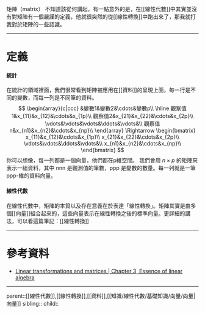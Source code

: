 矩陣（matrix）
不知道該從何講起，有一點意外的是，在[[線性代數]]中其實並沒有對矩陣有一個嚴謹的定義，他就很突然的從[[線性轉換]]中跑出來了，那我就打我對於矩陣的一些認識。
- - -
# 定義
#### 統計
在統計的領域裡面，我們很常看到矩陣被應用在[[資料]]的呈現上面，每一行是不同的變數，而每一列是不同筆的資料。
$$
\begin{array}{c|ccc}
&變數1&變數2&\cdots&變數p\\
\hline
觀察值1&x_{11}&x_{12}&\cdots&x_{1p}\\
觀察值2&x_{21}&x_{22}&\cdots&x_{2p}\\
\vdots&\vdots&\vdots&\ddots&\vdots&\\
觀察值n&x_{n1}&x_{n2}&\cdots&x_{np}\\
\end{array}
\Rightarrow
\begin{bmatrix}
x_{11}&x_{12}&\cdots&x_{1p}\\
x_{21}&x_{22}&\cdots&x_{2p}\\
\vdots&\vdots&\ddots&\vdots&\\
x_{n1}&x_{n2}&\cdots&x_{np}\\
\end{bmatrix}
$$
你可以想像，每一列都是一個向量，他們都在p維空間。
我們會用 $n \times p$ 的矩陣來表示一組資料，其中 nnn 是觀測值的筆數，ppp 是變數的數量。每一列就是一筆 ppp-維的資料向量。

#### 線性代數
在線性代數中，矩陣的本質以及存在意義在於表達「線性轉換」。矩陣其實是由多個[[向量]]組合起來的，這些向量表示在線性轉換之後的標準向量。更詳細的講法，可以看這篇筆記：[[線性轉換]]

- - -
# 參考資料
- [Linear transformations and matrices | Chapter 3, Essence of linear algebra](https://www.youtube.com/watch?v=kYB8IZa5AuE)
- - -
parent::[[線性代數]],[[線性轉換]],[[資料]],[[知識/線性代數/基礎知識/向量/向量|向量]]
sibling::
child::